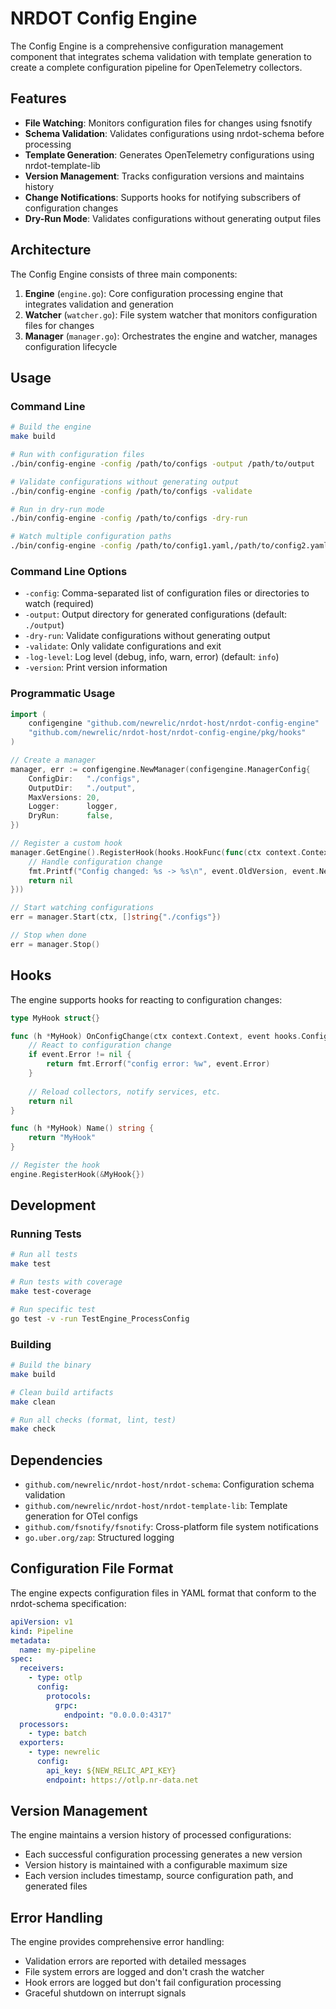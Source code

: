 # NRDOT Config Engine

The Config Engine is a comprehensive configuration management component that integrates schema validation with template generation to create a complete configuration pipeline for OpenTelemetry collectors.

## Features

- **File Watching**: Monitors configuration files for changes using fsnotify
- **Schema Validation**: Validates configurations using nrdot-schema before processing
- **Template Generation**: Generates OpenTelemetry configurations using nrdot-template-lib
- **Version Management**: Tracks configuration versions and maintains history
- **Change Notifications**: Supports hooks for notifying subscribers of configuration changes
- **Dry-Run Mode**: Validates configurations without generating output files

## Architecture

The Config Engine consists of three main components:

1. **Engine** (`engine.go`): Core configuration processing engine that integrates validation and generation
2. **Watcher** (`watcher.go`): File system watcher that monitors configuration files for changes
3. **Manager** (`manager.go`): Orchestrates the engine and watcher, manages configuration lifecycle

## Usage

### Command Line

```bash
# Build the engine
make build

# Run with configuration files
./bin/config-engine -config /path/to/configs -output /path/to/output

# Validate configurations without generating output
./bin/config-engine -config /path/to/configs -validate

# Run in dry-run mode
./bin/config-engine -config /path/to/configs -dry-run

# Watch multiple configuration paths
./bin/config-engine -config /path/to/config1.yaml,/path/to/config2.yaml
```

### Command Line Options

- `-config`: Comma-separated list of configuration files or directories to watch (required)
- `-output`: Output directory for generated configurations (default: `./output`)
- `-dry-run`: Validate configurations without generating output
- `-validate`: Only validate configurations and exit
- `-log-level`: Log level (debug, info, warn, error) (default: `info`)
- `-version`: Print version information

### Programmatic Usage

```go
import (
    configengine "github.com/newrelic/nrdot-host/nrdot-config-engine"
    "github.com/newrelic/nrdot-host/nrdot-config-engine/pkg/hooks"
)

// Create a manager
manager, err := configengine.NewManager(configengine.ManagerConfig{
    ConfigDir:   "./configs",
    OutputDir:   "./output",
    MaxVersions: 20,
    Logger:      logger,
    DryRun:      false,
})

// Register a custom hook
manager.GetEngine().RegisterHook(hooks.HookFunc(func(ctx context.Context, event hooks.ConfigChangeEvent) error {
    // Handle configuration change
    fmt.Printf("Config changed: %s -> %s\n", event.OldVersion, event.NewVersion)
    return nil
}))

// Start watching configurations
err = manager.Start(ctx, []string{"./configs"})

// Stop when done
err = manager.Stop()
```

## Hooks

The engine supports hooks for reacting to configuration changes:

```go
type MyHook struct{}

func (h *MyHook) OnConfigChange(ctx context.Context, event hooks.ConfigChangeEvent) error {
    // React to configuration change
    if event.Error != nil {
        return fmt.Errorf("config error: %w", event.Error)
    }
    
    // Reload collectors, notify services, etc.
    return nil
}

func (h *MyHook) Name() string {
    return "MyHook"
}

// Register the hook
engine.RegisterHook(&MyHook{})
```

## Development

### Running Tests

```bash
# Run all tests
make test

# Run tests with coverage
make test-coverage

# Run specific test
go test -v -run TestEngine_ProcessConfig
```

### Building

```bash
# Build the binary
make build

# Clean build artifacts
make clean

# Run all checks (format, lint, test)
make check
```

## Dependencies

- `github.com/newrelic/nrdot-host/nrdot-schema`: Configuration schema validation
- `github.com/newrelic/nrdot-host/nrdot-template-lib`: Template generation for OTel configs
- `github.com/fsnotify/fsnotify`: Cross-platform file system notifications
- `go.uber.org/zap`: Structured logging

## Configuration File Format

The engine expects configuration files in YAML format that conform to the nrdot-schema specification:

```yaml
apiVersion: v1
kind: Pipeline
metadata:
  name: my-pipeline
spec:
  receivers:
    - type: otlp
      config:
        protocols:
          grpc:
            endpoint: "0.0.0.0:4317"
  processors:
    - type: batch
  exporters:
    - type: newrelic
      config:
        api_key: ${NEW_RELIC_API_KEY}
        endpoint: https://otlp.nr-data.net
```

## Version Management

The engine maintains a version history of processed configurations:

- Each successful configuration processing generates a new version
- Version history is maintained with a configurable maximum size
- Each version includes timestamp, source configuration path, and generated files

## Error Handling

The engine provides comprehensive error handling:

- Validation errors are reported with detailed messages
- File system errors are logged and don't crash the watcher
- Hook errors are logged but don't fail configuration processing
- Graceful shutdown on interrupt signals